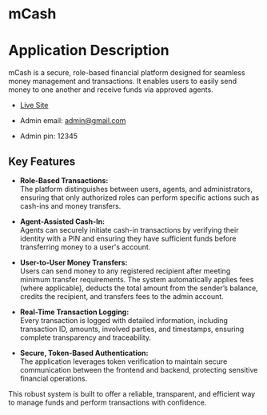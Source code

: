 # mCash 

# Application Description

mCash is a secure, role-based financial platform designed for seamless money management and transactions. It enables users to easily send money to one another and receive funds via approved agents.

- [Live Site](https://web-mcash.vercel.app/)

- Admin email: admin@gmail.com
- Admin pin: 12345

## Key Features

- **Role-Based Transactions:**  
  The platform distinguishes between users, agents, and administrators, ensuring that only authorized roles can perform specific actions such as cash-ins and money transfers.

- **Agent-Assisted Cash-In:**  
  Agents can securely initiate cash-in transactions by verifying their identity with a PIN and ensuring they have sufficient funds before transferring money to a user's account.

- **User-to-User Money Transfers:**  
  Users can send money to any registered recipient after meeting minimum transfer requirements. The system automatically applies fees (where applicable), deducts the total amount from the sender’s balance, credits the recipient, and transfers fees to the admin account.

- **Real-Time Transaction Logging:**  
  Every transaction is logged with detailed information, including transaction ID, amounts, involved parties, and timestamps, ensuring complete transparency and traceability.

- **Secure, Token-Based Authentication:**  
  The application leverages token verification to maintain secure communication between the frontend and backend, protecting sensitive financial operations.

This robust system is built to offer a reliable, transparent, and efficient way to manage funds and perform transactions with confidence.


